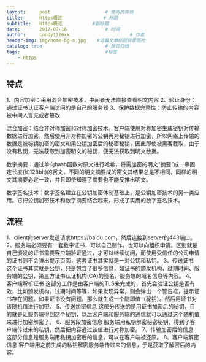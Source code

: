 ```yaml
---
layout:     post                    # 使用的布局
title:      Https概述               # 标题 
subtitle:   Https概述           #副标题
date:       2017-07-16              # 时间
author:     candy1126xx                      # 作者
header-img: img/home-bg-o.jpg    #这篇文章标题背景图片
catalog: true                       # 是否归档
tags:                               #标签
    - Https
---
```


## 特点
1、内容加密：采用混合加密技术，中间者无法直接查看明文内容
2、验证身份：通过证书认证客户端访问的是自己的服务器
3、保护数据完整性：防止传输的内容被中间人冒充或者篡改

混合加密：结合非对称加密和对称加密技术。客户端使用对称加密生成密钥对传输数据进行加密，然后使用非对称加密的公钥再对秘钥进行加密，所以网络上传输的数据是被秘钥加密的密文和用公钥加密后的秘密秘钥，因此即使被黑客截取，由于没有私钥，无法获取到加密明文的秘钥，便无法获取到明文数据。 

数字摘要：通过单向hash函数对原文进行哈希，将需加密的明文“摘要”成一串固定长度(如128bit)的密文，不同的明文摘要成的密文其结果总是不相同，同样的明文其摘要必定一致，并且即使知道了摘要也不能反推出明文。 

数字签名技术：数字签名建立在公钥加密体制基础上，是公钥加密技术的另一类应用。它把公钥加密技术和数字摘要结合起来，形成了实用的数字签名技术。

## 流程
1、client向server发送请求https://baidu.com，然后连接到server的443端口。
2、服务端必须要有一套数字证书，可以自己制作，也可以向组织申请。区别就是自己颁发的证书需要客户端验证通过，才可以继续访问，而使用受信任的公司申请的证书则不会弹出提示页面，这套证书其实就是一对公钥和私钥。
3、传送证书 
这个证书其实就是公钥，只是包含了很多信息，如证书的颁发机构，过期时间、服务端的公钥，第三方证书认证机构(CA)的签名，服务端的域名信息等内容。
4、客户端解析证书 
这部分工作是由客户端的TLS来完成的，首先会验证公钥是否有效，比如颁发机构，过期时间等等，如果发现异常，则会弹出一个警告框，提示证书存在问题。如果证书没有问题，那么就生成一个随即值（秘钥）。然后用证书对该随机值进行加密。
5、传送加密信息 
这部分传送的是用证书加密后的秘钥，目的就是让服务端得到这个秘钥，以后客户端和服务端的通信就可以通过这个随机值来进行加密解密了。
6、服务段加密信息 
服务端用私钥解密秘密秘钥，得到了客户端传过来的私钥，然后把内容通过该值进行对称加密。
7、传输加密后的信息 
这部分信息是服务端用私钥加密后的信息，可以在客户端被还原。
8、客户端解密信息 
客户端用之前生成的私钥解密服务端传过来的信息，于是获取了解密后的内容。

